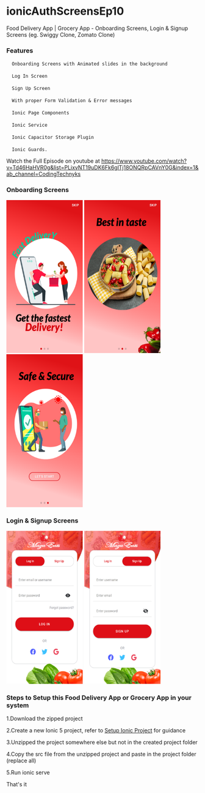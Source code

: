 # ionicAuthScreensEp10
Food Delivery App | Grocery App - Onboarding Screens, Login &amp; Signup Screens (eg. Swiggy Clone, Zomato Clone)

### Features
      
      Onboarding Screens with Animated slides in the background
      
      Log In Screen
      
      Sign Up Screen
      
      With proper Form Validation & Error messages
      
      Ionic Page Components
      
      Ionic Service
      
      Ionic Capacitor Storage Plugin
      
      Ionic Guards.

Watch the Full Episode on youtube at https://www.youtube.com/watch?v=Td46HaHVR0g&list=PLixvNT19uDK6Fk6glTj18ONQRpCAVnY0G&index=1&ab_channel=CodingTechnyks

### Onboarding Screens
<img src="https://github.com/Nykz/ionicAuthScreensEp10/blob/main/screenshots/screen3.png" width="200" height="400" />
<img src="https://github.com/Nykz/ionicAuthScreensEp10/blob/main/screenshots/screen4.png" width="200" height="400" />
<img src="https://github.com/Nykz/ionicAuthScreensEp10/blob/main/screenshots/screen5.png" width="200" height="400" />

### Login & Signup Screens
<img src="https://github.com/Nykz/ionicAuthScreensEp10/blob/main/screenshots/screen1.png" width="200" height="400" />
<img src="https://github.com/Nykz/ionicAuthScreensEp10/blob/main/screenshots/screen2.png" width="200" height="400" />

### Steps to Setup this Food Delivery App or Grocery App in your system

1.Download the zipped project

2.Create a new Ionic 5 project, refer to <a href="https://www.youtube.com/watch?v=hmB2PYraBZk&t=6s&ab_channel=CodingTechnyks">Setup Ionic Project</a> for guidance

3.Unzipped the project somewhere else but not in the created project folder

4.Copy the src file from the unzipped project and paste in the project folder (replace all)

5.Run ionic serve

That's it
